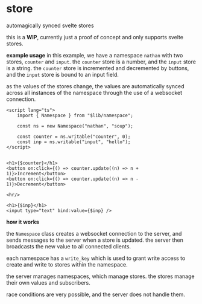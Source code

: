 # store

automagically synced svelte stores

this is a **WIP**, currently just a proof of concept and only supports svelte stores.

**example usage**
in this example, we have a namespace `nathan` with two stores, `counter` and `input`. the `counter` store is a number, and the `input` store is a string. the `counter` store is incremented and decremented by buttons, and the `input` store is bound to an input field.

as the values of the stores change, the values are automatically synced across all instances of the namespace through the use of a websocket connection.

```svelte
<script lang="ts">
	import { Namespace } from "$lib/namespace";

    const ns = new Namespace("nathan", "soup");

    const counter = ns.writable("counter", 0);
    const inp = ns.writable("input", "hello");
</script>


<h1>{$counter}</h1>
<button on:click={() => counter.update((n) => n + 1)}>Increment</button>
<button on:click={() => counter.update((n) => n - 1)}>Decrement</button>

<hr/>

<h1>{$inp}</h1>
<input type="text" bind:value={$inp} />
```

**how it works**

the `Namespace` class creates a websocket connection to the server, and sends messages to the server when a store is updated. the server then broadcasts the new value to all connected clients.

each namespace has a `write_key` which is used to grant write access to create and write to stores within the namespace.

the server manages namespaces, which manage stores. the stores manage their own values and subscribers.

race conditions are very possible, and the server does not handle them.
